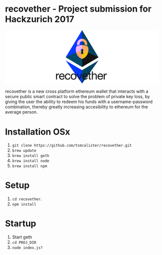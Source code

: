 # recovether - Project submission for Hackzurich 2017

<img src="/img/logo-gh.png">

recovether is a new cross platform ethereum wallet that interacts with a secure public smart contract to solve the problem of private key loss, by giving the user the ability to redeem his funds with a username-password combination, thereby greatly increasing accesibility to ethereum for the average person. 

# Installation OSx
1. `git clone https://github.com/tsmcalister/recovether.git`
2. `brew update`
3. `brew install geth`
4. `brew install node`
5. `brew install npm`

# Setup
1. `cd recovether`.
2. `npm install`

# Startup
1. Start geth
3. `cd PROJ_DIR`
3. `node index.js?`
